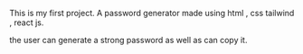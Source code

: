 This is my first project. 
A password generator made using html , css tailwind , react js.

the user can generate a strong password as well as can copy it.

